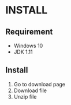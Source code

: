 # INSTALL
## Requirement
* Windows 10
* JDK 1.11

## Install 
1. Go to download page
1. Download file
1. Unzip file
